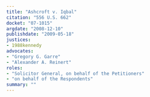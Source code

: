 ```yaml
---
title: "Ashcroft v. Iqbal"
citation: "556 U.S. 662"
docket: "07-1015"
argdate: "2008-12-10"
publishdate: "2009-05-18"
justices:
- 1988kennedy
advocates:
- "Gregory G. Garre"
- "Alexander A. Reinert"
roles:
- "Solicitor General, on behalf of the Petitioners"
- "on behalf of the Respondents"
summary: ""
---
```


